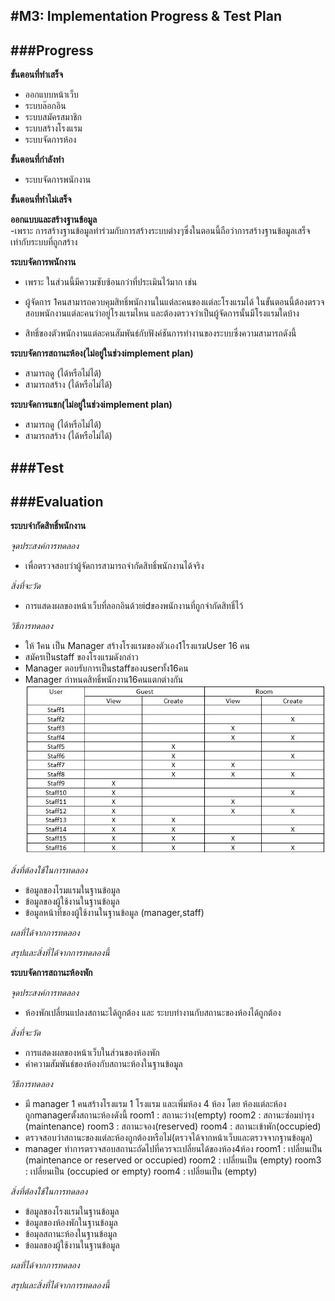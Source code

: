#M3: Implementation Progress & Test Plan
--------------------------
###Progress
--------------------------
**ขั้นตอนที่ทำเสร็จ**
- ออกแบบหน้าเว็บ
- ระบบล๊อกอิน
- ระบบสมัครสมาชิก
- ระบบสร้างโรงแรม
- ระบบจัดการห้อง

**ขั้นตอนที่กำลังทำ**
- ระบบจัดการพนักงาน

**ขั้นตอนที่ทำไม่เสร็จ**    

**ออกแบบและสร้างฐานข้อมูล**  
-เพราะ การสร้างฐานข้อมูลทำร่วมกับการสร้างระบบต่างๆซึ่งในตอนนี้ถือว่าการสร้างฐานข้อมูลเสร็จเท่ากับระบบที่ถูกสร้าง  

**ระบบจัดการพนักงาน**  
- เพราะ ในส่วนนี้มีความซับซ้อนกว่าที่ประเมินไว้มาก เช่น  
- ผู้จัดการ 1คนสามารถควบคุมสิทธิ์พนักงานในแต่ละคนของแต่ละโรงแรมได้
  ในขั้นตอนนี้ต้องตรวจสอบพนักงานแต่ละคนว่าอยู่โรงแรมไหน และต้องตรวจว่าเป็นผู้จัดการนั้นมีโรงแรมใดบ้าง    

- สิทธิ์ของตัวพนักงานแต่ละคนสัมพันธ์กับฟังค์ชันการทำงานของระบบซึ่งความสามารถดังนี้      

**ระบบจัดการสถานะห้อง(ไม่อยู่ในช่วงimplement plan)**  
- สามารถดู (ได้หรือไม่ได้)
- สามารถสร้าง (ได้หรือไม่ได้)    

**ระบบจัดการแขก(ไม่อยู่ในช่วงimplement plan)**  
-  สามารถดู (ได้หรือไม่ได้)
-  สามารถสร้าง (ได้หรือไม่ได้)

###Test 
--------------------------


###Evaluation
--------------------------

**ระบบจำกัดสิทธิ์พนักงาน**

*จุดประสงค์การทดลอง*
- เพื่อตรวจสอบว่าผู้จัดการสามารถจำกัดสิทธิ์พนักงานได้จริง

*สิ่งที่จะวัด* 
- การแสดงผลของหน้าเว็บที่ลอกอินด้วยidของพนักงานที่ถูกจำกัดสิทธิ์ไว้

*วิธีการทดลอง*
- ให้ 1คน เป็น Manager สร้างโรงแรมของตัวเอง1โรงแรมUser 16 คน
- สมัครเป็นstaff ของโรงแรมดังกล่าว
- Manager ตอบรับการเป็นstaffของuserทั้ง16คน
- Manager กำหนดสิทธิ์พนักงาน16คนแตกต่างกัน
![Table staff test](https://github.com/CE-KMITL-OOAD-2014/hotel-management-system/blob/master/images/table-staff-test.JPG)  

*สิ่งที่ต้องใช้ในการทดลอง*
- ข้อมูลของโรมแรมในฐานข้อมูล  
- ข้อมูลของผู้ใช้งานในฐานข้อมูล  
- ข้อมูลหน้าที่ของผู้ใช้งานในฐานข้อมูล (manager,staff)

*ผลที่ได้จากการทดลอง*

*สรุปและสิ่งที่ได้จากการทดลองนี้*

**ระบบจัดการสถานะห้องพัก**

*จุดประสงค์การทดลอง*
- ห้องพักเปลี่ยนแปลงสถานะได้ถูกต้อง และ ระบบทำงานกับสถานะของห้องได้ถูกต้อง

*สิ่งที่จะวัด* 
- การแสดงผลของหน้าเว็บในส่วนของห้องพัก
- ค่าความสัมพันธ์ของห้องกับสถานะห้องในฐานข้อมูล

*วิธีการทดลอง*
- มี manager 1 คนสร้างโรงแรม 1 โรงแรม และเพิ่มห้อง 4 ห้อง
โดย ห้องแต่ละห้องถูกmanagerตั้งสถานะห้องดังนี้
room1 : สถานะว่าง(empty)
room2 : สถานะซ่อมบำรุง (maintenance)
room3 : สถานะจอง(reserved)
room4 : สถานะเข้าพัก(occupied)
- ตรวจสอบว่าสถานะของแต่ละห้องถูกต้องหรือไม่(ตรวจได้จากหน้าเว็บและตรวจจากฐานข้อมูล)
- manager ทำการตรวจสอบสถานะถัดไปที่ควรจะเปลี่ยนได้ของห้อง4ห้อง
room1 : เปลี่ยนเป็น (maintenance or reserved or occupied)
room2 : เปลี่ยนเป็น (empty)
room3 : เปลี่ยนเป็น (occupied or empty)
room4 : เปลี่ยนเป็น (empty)

*สิ่งที่ต้องใช้ในการทดลอง*
- ข้อมูลของโรงแรมในฐานข้อมูล 
- ข้อมูลของห้องพักในฐานข้อมูล 
- ข้อมุลสถานะห้องในฐานข้อมูล
- ข้อมลของผู้ใช้งานในฐานข้อมูล

*ผลที่ได้จากการทดลอง*

*สรุปและสิ่งที่ได้จากการทดลองนี้*



  

